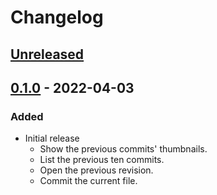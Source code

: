 # Changelog

## [Unreleased]

## [0.1.0] - 2022-04-03
### Added
- Initial release
  - Show the previous commits' thumbnails.
  - List the previous ten commits.
  - Open the previous revision.
  - Commit the current file.

[Unreleased]: https://github.com/toku-sa-n/Krita-git-docker/compare/v0.1.0..HEAD
[0.1.0]: https://github.com/toku-sa-n/Krita-git-docker/releases/tag/v0.1.0
